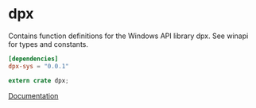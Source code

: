 # dpx #
Contains function definitions for the Windows API library dpx. See winapi for types and constants.

```toml
[dependencies]
dpx-sys = "0.0.1"
```

```rust
extern crate dpx;
```

[Documentation](https://retep998.github.io/doc/dpx/)

